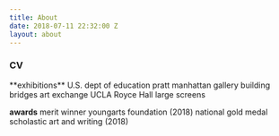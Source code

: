 ```yaml
---
title: About
date: 2018-07-11 22:32:00 Z
layout: about
---
```


<h3>CV</h3>
**exhibitions**
U.S. dept of education
pratt manhattan gallery
building bridges art exchange
UCLA Royce Hall large screens

**awards**
merit winner youngarts foundation (2018)
national gold medal scholastic art and writing (2018)


